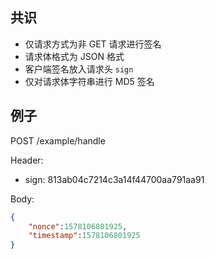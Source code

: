 ## 共识
- 仅请求方式为非 GET 请求进行签名
- 请求体格式为 JSON 格式
- 客户端签名放入请求头 `sign`
- 仅对请求体字符串进行 MD5 签名

## 例子
POST /example/handle

Header:
- sign: 813ab04c7214c3a14f44700aa791aa91

Body:
```json
{
    "nonce":1578106801925,
    "timestamp":1578106801925
}
```